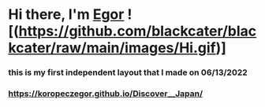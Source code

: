 # Hi there, I'm [Egor](https://github.com/KoropeczEgor) ![(https://github.com/blackcater/blackcater/raw/main/images/Hi.gif)]

### this is my first independent layout that I made on 06/13/2022

### https://koropeczegor.github.io/Discover__Japan/

